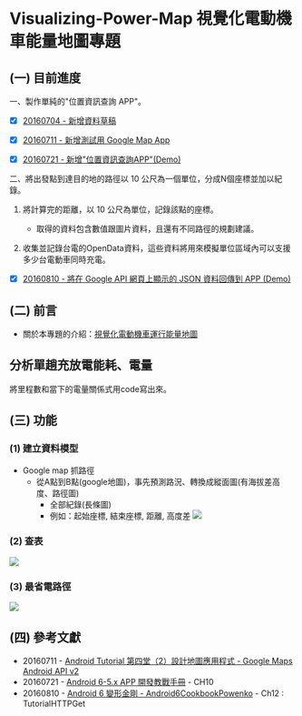 # Visualizing-Power-Map    視覺化電動機車能量地圖專題

## (一) 目前進度
一、製作單純的"位置資訊查詢 APP"。
- [x] [20160704 - 新增資料草稿](/20160704)
- [x] [20160711 - 新增測試用 Google Map App](/20160711/README.md)
- [x] [20160721 - 新增"位置資訊查詢APP"(Demo)](/20160721/README.md)


二、將出發點到達目的地的路徑以 10 公尺為一個單位，分成N個座標並加以紀錄。

1. 將計算完的距離，以 10 公尺為單位，記錄該點的座標。
	* 取得的資料包含數值跟圖片資料，且還有不同路徑的規劃建議。

2. 收集並記錄台電的OpenData資料，這些資料將用來模擬單位區域內可以支援多少台電動車同時充電。
- [x] [20160810 - 將在 Google API 網頁上顯示的 JSON 資料回傳到 APP (Demo)](/20160810/README.md)




## (二) 前言
* 關於本專題的介紹：[視覺化電動機車運行能量地圖](https://shouzo.github.io/collections/data-science/20160617-MapProject-1.html#/)


## 分析單趟充放電能耗、電量
將里程數和當下的電量關係式用code寫出來。








## (三) 功能

### (1) 建立資料模型
* Google map 抓路徑
	* 從A點到B點(google地圖)，事先預測路況、轉換成縱面圖(有海拔差高度、路徑圖)
		* 全部紀錄(長條圖)
		* 例如：起始座標, 結束座標, 距離, 高度差
![](https://i.imgur.com/9TO9pQh.jpg)





### (2) 查表
![](https://i.imgur.com/XLcXnSV.jpg)



### (3) 最省電路徑
![](https://i.imgur.com/xmEG8nX.jpg)





## (四) 參考文獻
* 20160711 - [Android Tutorial 第四堂（2）設計地圖應用程式 - Google Maps Android API v2](http://www.codedata.com.tw/mobile/android-tutorial-the-4th-class-google-maps-android-api-v2/)
* 20160721 - [Android 6-5.x APP 開發教戰手冊](http://www.books.com.tw/products/0010693225) - CH10
* 20160810 - [Android 6 變形金剛 - Android6CookbookPowenko](https://github.com/powenko/Android6CookbookPowenko) - Ch12 : TutorialHTTPGet


